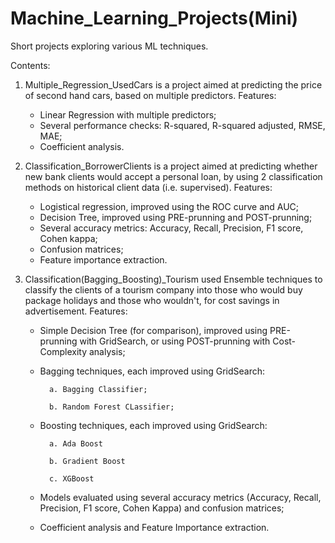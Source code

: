 # Machine_Learning_Projects(Mini)
Short projects exploring various ML techniques.

Contents:

1. Multiple_Regression_UsedCars is a project aimed at predicting the price of second hand cars, based on multiple predictors. Features:
    - Linear Regression with multiple predictors;
    - Several performance checks: R-squared, R-squared adjusted, RMSE, MAE;
    - Coefficient analysis.
    
2. Classification_BorrowerClients is a project aimed at predicting whether new bank clients would accept a personal loan, by using 2 classification methods on historical client data (i.e. supervised). Features:
    - Logistical regression, improved using the ROC curve and AUC;
    - Decision Tree, improved using PRE-prunning and POST-prunning;
    - Several accuracy metrics: Accuracy, Recall, Precision, F1 score, Cohen kappa;
    - Confusion matrices;
    - Feature importance extraction.
    
3. Classification(Bagging_Boosting)_Tourism used Ensemble techniques to classify the clients of a tourism company into those who would buy package holidays and those who wouldn't, for cost savings in advertisement. Features:
    - Simple Decision Tree (for comparison), improved using PRE-prunning with GridSearch, or using POST-prunning with Cost-Complexity analysis;
    - Bagging techniques, each improved using GridSearch: 
    
            a. Bagging Classifier;
        
            b. Random Forest CLassifier;   
    - Boosting techniques, each improved using GridSearch:
    
            a. Ada Boost
        
            b. Gradient Boost
        
            c. XGBoost    
    - Models evaluated using several accuracy metrics (Accuracy, Recall, Precision, F1 score, Cohen Kappa) and confusion matrices;
    - Coefficient analysis and Feature Importance extraction.
   
